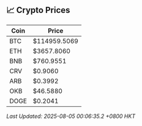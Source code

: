 ## 📈 Crypto Prices

| Coin | Price |
| ---- | ----- |
| BTC | $114959.5069 |
| ETH | $3657.8060 |
| BNB | $760.9551 |
| CRV | $0.9060 |
| ARB | $0.3992 |
| OKB | $46.5880 |
| DOGE | $0.2041 |

_Last Updated: 2025-08-05 00:06:35.2 +0800 HKT_